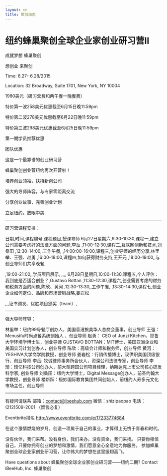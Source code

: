 ```yaml
---
layout: cn
title: 聚创动态
---
```

# 纽约蜂巢聚创全球企业家创业研习营II

成就梦想 蜂巢聚创

想创业 来聚创


Time: 6.27- 6.28/2015

Location: 32 Broadway, Suite 1701, New York, NY 10004

 1980美元（研习营费和两午餐一晚餐费）

特价第一波258美元优惠截至6月15日晚11:59pm

特价第二波278美元优惠截至6月22日晚11:59pm

特价第三波298美元优惠截至6月25日晚11:59pm

第一期学员推荐优惠

团队优惠

 

这是一个最靠谱的创业研习营

蜂巢聚创创业营纽约再次开营啦！




培养创业领袖，扶持新创公司

强大的导师阵容，与专家零距离交流

分享创业故事，完善创业计划

立足纽约，放眼中美





--------------------------------------------------------------------------------
 

研习营课程安排：

 

日期,时间,课程编号,课程题目,授课导师
6月27日星期六,9:30-10:30,课程一,建立公司需要考虑好的法律方面的问题,李岳
,11:00-12:30,课程二,互联网创新和技术,刘桑田
,12:30-14:00,,工作午餐,
,14:00:00-16:00,课程三,创业导师的经历分享,林里举、王强、赵勇
,16:00-18:00,课程四,如何获得财务支持,王开元
,18:00-19:00,,与创业导师们共享晚餐,

,19:00-21:00,,学员项目展示,
,,,,
6月28日星期日,10:00-11:30,课程五,个人评估：我到底是否适合创业？,Gustavo Bottan
,11:30-12:30,课程六,创业需要考虑的财务和税务方面的问题,陈欣、黄河
,12:30-13:30,,工作午餐,
,13:30-14:30,课程七,创业企业如何定位、品牌和市场营销战略,姜岩松


,,,证书颁发、优胜项目颁奖（team）,



 


--------------------------------------------------------------------------------



强大导师阵容：




林里举：纽约99号餐厅创办人，美国香港旅美华人总商会董事，创业导师
王强： Menusifu时尚点餐系统创始人 ，创业导师
赵勇： CEO of Junzi Kitchen，耶鲁大学环境学博士生，创业导师
GUSTAVO BOTTAN：MIT博士，美国亚洲企业和美国实习计划创办人，创业导师
陈欣：高级会计师和税务师，创业导师
黄河：YESHIVA大学商学院教授，创业导师
姜岩松：行销传播博士，现供职美国顶级银行、创业导师
李岳: 牧诚律师事务所合伙人，资深公司法律专家，创业导师
李琦：琦亿科技公司创办人，前大型跨国公司项目经理，纳斯达克上市公司核心研发科学家, 创业导师
刘桑田：纽约大学博士，Digital Message创办人，前圣约翰大学教授，创业导师
楼新跃：极妙国际教育集团共同创始人，前纽约人寿多元文化市场主任，创业导师

 


--------------------------------------------------------------------------------
 

有疑问请联系
邮箱：contact@ibeehub.com
微信：shizipaopao
电话：(212)509-2001 （留言必复）

Eventbrite报名 http://www.eventbrite.com/e/17233774684

在这个激情燃烧的岁月，创造一项属于自己的事业，才算得上无愧于青春和时代。

没有伙伴，我们来帮。没有身份，我们来办。没有资金，我们来找。
只要你相信自己，只要你拥有创业的梦想和激情，我们愿意全心全意地为你服务。
参加蜂巢聚创全球企业家创业研习营，让你伟大的梦想在这里振翅高飞。

  
Have questions about 蜂巢聚创全球企业家创业研习营——纽约二期? Contact iBeeHub, Inc. 蜂巢聚创  
